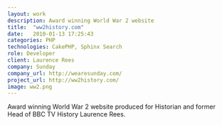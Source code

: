 ```yaml
---
layout: work
description: Award winning World War 2 website
title:  "ww2history.com"
date:   2010-01-13 17:25:43
categories: PHP
technologies: CakePHP, Sphinx Search
role: Developer
client: Laurence Rees
company: Sunday
company_url: http://wearesunday.com/
project_url: http://ww2history.com/
image: ww2.png
---
```

Award winning World War 2 website produced for Historian and former Head of BBC TV History Laurence Rees.
